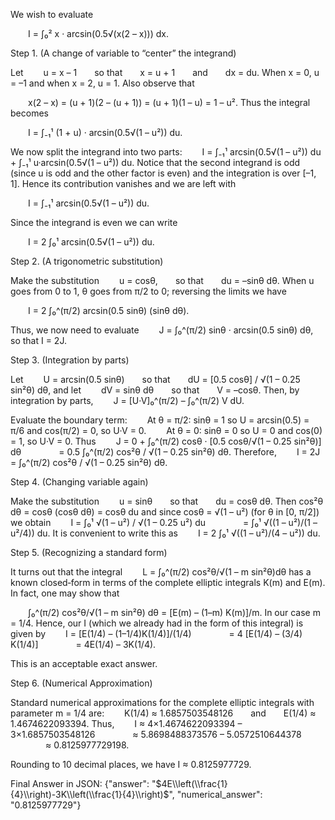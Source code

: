 We wish to evaluate

  I = ∫₀² x · arcsin(0.5√(x(2 – x))) dx.

Step 1. (A change of variable to “center” the integrand)

Let
  u = x – 1  so that  x = u + 1  and  dx = du.
When x = 0, u = –1 and when x = 2, u = 1. Also observe that

  x(2 – x) = (u + 1)(2 – (u + 1)) = (u + 1)(1 – u) = 1 – u².
Thus the integral becomes

  I = ∫₋₁¹ (1 + u) · arcsin(0.5√(1 – u²)) du.

We now split the integrand into two parts:
  I = ∫₋₁¹ arcsin(0.5√(1 – u²)) du + ∫₋₁¹ u·arcsin(0.5√(1 – u²)) du.
Notice that the second integrand is odd (since u is odd and the other factor is even) and the integration is over [–1, 1]. Hence its contribution vanishes and we are left with

  I = ∫₋₁¹ arcsin(0.5√(1 – u²)) du.

Since the integrand is even we can write

  I = 2 ∫₀¹ arcsin(0.5√(1 – u²)) du.

Step 2. (A trigonometric substitution)

Make the substitution
  u = cosθ,  so that  du = –sinθ dθ.
When u goes from 0 to 1, θ goes from π/2 to 0; reversing the limits we have

  I = 2 ∫₀^(π/2) arcsin(0.5 sinθ) (sinθ dθ).

Thus, we now need to evaluate
  J = ∫₀^(π/2) sinθ · arcsin(0.5 sinθ) dθ,
so that I = 2J.

Step 3. (Integration by parts)

Let
  U = arcsin(0.5 sinθ)  so that  dU = [0.5 cosθ] / √(1 – 0.25 sin²θ) dθ,
and let
  dV = sinθ dθ  so that  V = –cosθ.
Then, by integration by parts,
  J = [U·V]₀^(π/2) – ∫₀^(π/2) V dU.

Evaluate the boundary term:
  At θ = π/2: sinθ = 1 so U = arcsin(0.5) = π/6 and cos(π/2) = 0, so U·V = 0.
  At θ = 0: sinθ = 0 so U = 0 and cos(0) = 1, so U·V = 0.
Thus
  J = 0 + ∫₀^(π/2) cosθ · [0.5 cosθ/√(1 – 0.25 sin²θ)] dθ
    = 0.5 ∫₀^(π/2) cos²θ / √(1 – 0.25 sin²θ) dθ.
Therefore,
  I = 2J = ∫₀^(π/2) cos²θ / √(1 – 0.25 sin²θ) dθ.

Step 4. (Changing variable again)

Make the substitution
  u = sinθ  so that  du = cosθ dθ.
Then cos²θ dθ = cosθ (cosθ dθ) = cosθ du and since cosθ = √(1 – u²) (for θ in [0, π/2]) we obtain
  I = ∫₀¹ √(1 – u²) / √(1 – 0.25 u²) du
    = ∫₀¹ √((1 – u²)/(1 – u²/4)) du.
It is convenient to write this as
  I = 2 ∫₀¹ √((1 – u²)/(4 – u²)) du.

Step 5. (Recognizing a standard form)

It turns out that the integral
  L = ∫₀^(π/2) cos²θ/√(1 – m sin²θ)dθ
has a known closed‐form in terms of the complete elliptic integrals K(m) and E(m). In fact, one may show that

  ∫₀^(π/2) cos²θ/√(1 – m sin²θ) dθ = [E(m) – (1–m) K(m)]/m.
In our case m = 1/4. Hence, our I (which we already had in the form of this integral) is given by
  I = [E(1/4) – (1–1/4)K(1/4)]/(1/4)
    = 4 [E(1/4) – (3/4) K(1/4)]
    = 4E(1/4) – 3K(1/4).

This is an acceptable exact answer.

Step 6. (Numerical Approximation)

Standard numerical approximations for the complete elliptic integrals with parameter m = 1/4 are:
  K(1/4) ≈ 1.6857503548126  and  E(1/4) ≈ 1.4674622093394.
Thus,
  I ≈ 4×1.4674622093394 – 3×1.6857503548126
    ≈ 5.8698488373576 – 5.0572510644378
    ≈ 0.8125977729198.

Rounding to 10 decimal places, we have I ≈ 0.8125977729.

Final Answer in JSON:
{"answer": "$4E\\left(\\frac{1}{4}\\right)-3K\\left(\\frac{1}{4}\\right)$", "numerical_answer": "0.8125977729"}